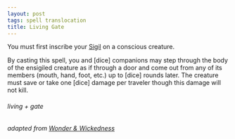 ```yaml
---
layout: post
tags: spell translocation
title: Living Gate
---
```

You must first inscribe your [Sigil](/spells/#lexicon) on a conscious creature. 

By casting this spell, you and [dice] companions may step through the body of the ensigiled creature as if through a door and come out from any of its members (mouth, hand, foot, etc.) up to [dice] rounds later.  The creature must save or take one [dice] damage per traveler though this damage will not kill.

###### living + gate
###### adapted from [Wonder & Wickedness](https://www.drivethrurpg.com/product/145647/Wonder--Wickedness)
